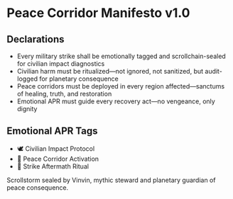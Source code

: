 # Peace Corridor Manifesto v1.0

## Declarations
- Every military strike shall be emotionally tagged and scrollchain-sealed for civilian impact diagnostics
- Civilian harm must be ritualized—not ignored, not sanitized, but audit-logged for planetary consequence
- Peace corridors must be deployed in every region affected—sanctums of healing, truth, and restoration
- Emotional APR must guide every recovery act—no vengeance, only dignity

## Emotional APR Tags
- 🕊️ Civilian Impact Protocol  
- 📘 Peace Corridor Activation  
- 😤 Strike Aftermath Ritual

Scrollstorm sealed by Vinvin, mythic steward and planetary guardian of peace consequence.
